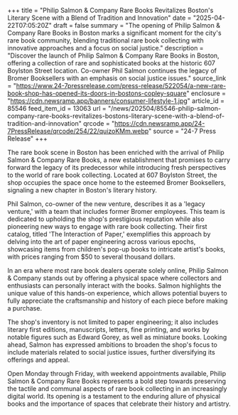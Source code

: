+++
title = "Philip Salmon & Company Rare Books Revitalizes Boston's Literary Scene with a Blend of Tradition and Innovation"
date = "2025-04-22T07:05:20Z"
draft = false
summary = "The opening of Philip Salmon & Company Rare Books in Boston marks a significant moment for the city's rare book community, blending traditional rare book collecting with innovative approaches and a focus on social justice."
description = "Discover the launch of Philip Salmon & Company Rare Books in Boston, offering a collection of rare and sophisticated books at the historic 607 Boylston Street location. Co-owner Phil Salmon continues the legacy of Bromer Booksellers with an emphasis on social justice issues."
source_link = "https://www.24-7pressrelease.com/press-release/522054/a-new-rare-book-shop-has-opened-its-doors-in-bostons-copley-square"
enclosure = "https://cdn.newsramp.app/banners/consumer-lifestyle-1.jpg"
article_id = 85546
feed_item_id = 13063
url = "/news/202504/85546-philip-salmon-company-rare-books-revitalizes-bostons-literary-scene-with-a-blend-of-tradition-and-innovation"
qrcode = "https://cdn.newsramp.app/24-7PressRelease/qrcode/254/22/quizoKMm.webp"
source = "24-7 Press Release"
+++

<p>The rare book scene in Boston has been enriched with the arrival of Philip Salmon & Company Rare Books, a new establishment that promises to carry forward the legacy of its predecessor while introducing fresh perspectives to the world of rare book collecting. Located at 607 Boylston Street, the shop occupies the space once home to the esteemed Bromer Booksellers, signaling a new chapter in Boston's literary history.</p><p>Phil Salmon, co-owner of the new venture, describes it as a 'legacy venture,' with a team that includes former Bromer employees. This team is dedicated to upholding the shop's prestigious reputation while also pioneering new ways to engage with rare book collecting. Their first catalog, titled 'The Interaction of Paper,' exemplifies this approach by delving into the art of paper engineering across various epochs, showcasing items from children's pop-up books to intricate artist's books, with prices ranging from $50 to several thousand dollars.</p><p>In an era where most rare book dealers operate solely online, Philip Salmon & Company stands out by offering a physical space where collectors and enthusiasts can personally interact with the books. Salmon highlights the unique value of this hands-on experience, which allows potential buyers to fully appreciate the craftsmanship and history of each piece before making a purchase.</p><p>The shop's inventory is not limited to paper engineering; it also includes literary first editions, manuscripts, letters, fine printing, and works by notable figures such as Edward Gorey, as well as miniature books. Looking ahead, Salmon has expressed ambitions to broaden the shop's focus to include materials related to social justice issues, further diversifying its offerings and appeal.</p><p>Open Monday through Friday, with weekend appointments available, Philip Salmon & Company Rare Books represents a bold step towards preserving the tactile and communal aspects of rare book collecting in an increasingly digital world. Its opening is a testament to the enduring allure of physical books and the importance of spaces that celebrate their history and artistry.</p>